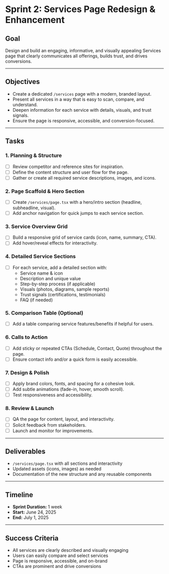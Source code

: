 # Sprint 2: Services Page Redesign & Enhancement

## Goal

Design and build an engaging, informative, and visually appealing Services page that clearly communicates all offerings, builds trust, and drives conversions.

---

## Objectives

- Create a dedicated `/services` page with a modern, branded layout.
- Present all services in a way that is easy to scan, compare, and understand.
- Deepen information for each service with details, visuals, and trust signals.
- Ensure the page is responsive, accessible, and conversion-focused.

---

## Tasks

### 1. Planning & Structure

- [ ] Review competitor and reference sites for inspiration.
- [ ] Define the content structure and user flow for the page.
- [ ] Gather or create all required service descriptions, images, and icons.

### 2. Page Scaffold & Hero Section

- [ ] Create `/services/page.tsx` with a hero/intro section (headline, subheadline, visual).
- [ ] Add anchor navigation for quick jumps to each service section.

### 3. Service Overview Grid

- [ ] Build a responsive grid of service cards (icon, name, summary, CTA).
- [ ] Add hover/reveal effects for interactivity.

### 4. Detailed Service Sections

- [ ] For each service, add a detailed section with:
  - Service name & icon
  - Description and unique value
  - Step-by-step process (if applicable)
  - Visuals (photos, diagrams, sample reports)
  - Trust signals (certifications, testimonials)
  - FAQ (if needed)

### 5. Comparison Table (Optional)

- [ ] Add a table comparing service features/benefits if helpful for users.

### 6. Calls to Action

- [ ] Add sticky or repeated CTAs (Schedule, Contact, Quote) throughout the page.
- [ ] Ensure contact info and/or a quick form is easily accessible.

### 7. Design & Polish

- [ ] Apply brand colors, fonts, and spacing for a cohesive look.
- [ ] Add subtle animations (fade-in, hover, smooth scroll).
- [ ] Test responsiveness and accessibility.

### 8. Review & Launch

- [ ] QA the page for content, layout, and interactivity.
- [ ] Solicit feedback from stakeholders.
- [ ] Launch and monitor for improvements.

---

## Deliverables

- `/services/page.tsx` with all sections and interactivity
- Updated assets (icons, images) as needed
- Documentation of the new structure and any reusable components

---

## Timeline

- **Sprint Duration:** 1 week
- **Start:** June 24, 2025
- **End:** July 1, 2025

---

## Success Criteria

- All services are clearly described and visually engaging
- Users can easily compare and select services
- Page is responsive, accessible, and on-brand
- CTAs are prominent and drive conversions
